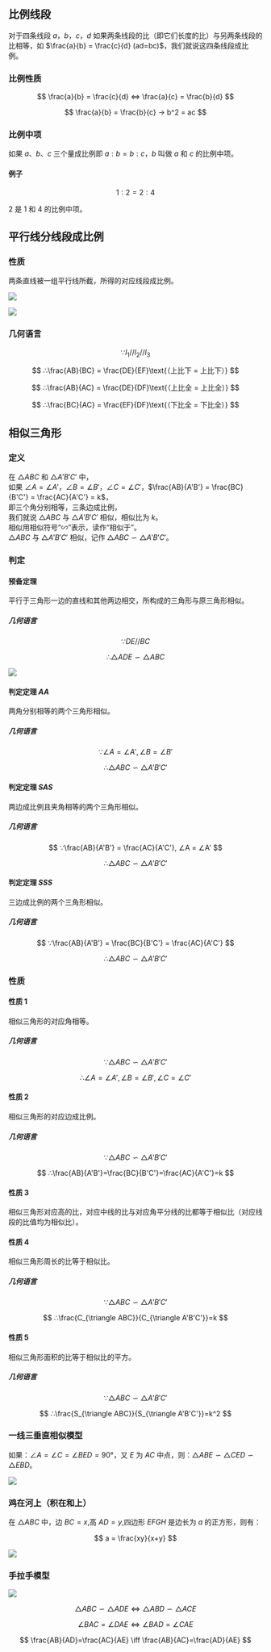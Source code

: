 ## 比例线段

对于四条线段 $a$，$b$，$c$，$d$ 如果两条线段的比（即它们长度的比）与另两条线段的比相等，如 $\frac{a}{b} = \frac{c}{d} (ad=bc)$，我们就说这四条线段成比例。

### 比例性质

$$
\frac{a}{b} = \frac{c}{d} ⇔ \frac{a}{c} = \frac{b}{d}
$$

$$
\frac{a}{b} = \frac{b}{c} → b^2 = ac
$$

### 比例中项

如果 $a$、$b$、$c$ 三个量成比例即 $a:b = b:c$，$b$ 叫做 $a$ 和 $c$ 的比例中项。

#### 例子

$$
1:2=2:4
$$

$2$ 是 $1$ 和 $4$ 的比例中项。

## 平行线分线段成比例

### 性质

两条直线被一组平行线所截，所得的对应线段成比例。

![](./平行线分线段成比例示意图.jpg)

![](./平行线分线段成比例例子.jpg)

### 几何语言

$$
∵ l_1 // l_2 // l_3
$$

$$
∴\frac{AB}{BC} = \frac{DE}{EF}\text{（上比下 = 上比下）}
$$

$$
∴\frac{AB}{AC} = \frac{DE}{DF}\text{（上比全 = 上比全）}
$$

$$
∴\frac{BC}{AC} = \frac{EF}{DF}\text{（下比全 = 下比全）}
$$

## 相似三角形

### 定义

在 $\triangle ABC$ 和 $\triangle A'B'C'$ 中，  
如果 $∠A = ∠A'$，$∠B = ∠B'$，$∠C = ∠C'$，$\frac{AB}{A'B'} = \frac{BC}{B'C'} = \frac{AC}{A'C'} = k$，  
即三个角分别相等，三条边成比例，  
我们就说 $\triangle ABC$ 与 $\triangle A'B'C'$ 相似，相似比为 $k$。  
相似用相似符号“$∽$”表示，读作“相似于”。  
$\triangle ABC$ 与 $\triangle A'B'C'$ 相似，记作 $\triangle ABC∽\triangle A'B'C'$。

### 判定

#### 预备定理

平行于三角形一边的直线和其他两边相交，所构成的三角形与原三角形相似。

##### 几何语言

$$
∵DE//BC
$$

$$
∴\triangle ADE∽\triangle ABC
$$

![](./相似三角形的判定.jpg)

#### 判定定理 $AA$

两角分别相等的两个三角形相似。

##### 几何语言

$$
∵∠A = ∠A', ∠B = ∠B'
$$

$$
∴\triangle ABC ∽ \triangle A'B'C'
$$

#### 判定定理 $SAS$

两边成比例且夹角相等的两个三角形相似。

##### 几何语言

$$
∵\frac{AB}{A'B'} = \frac{AC}{A'C'}, ∠A = ∠A'
$$

$$
∴\triangle ABC ∽ \triangle A'B'C'
$$

#### 判定定理 $SSS$

三边成比例的两个三角形相似。

##### 几何语言

$$
∵\frac{AB}{A'B'} = \frac{BC}{B'C'} = \frac{AC}{A'C'}
$$

$$
∴\triangle ABC ∽ \triangle A'B'C'
$$

### 性质

#### 性质 1

相似三角形的对应角相等。

##### 几何语言

$$
∵\triangle ABC∽\triangle A'B'C'
$$

$$
∴∠A=∠A', ∠B=∠B', ∠C=∠C'
$$

#### 性质 2

相似三角形的对应边成比例。

##### 几何语言

$$
∵\triangle ABC∽\triangle A'B'C'
$$

$$
∴\frac{AB}{A'B'}=\frac{BC}{B'C'}=\frac{AC}{A'C'}=k
$$

#### 性质 3

相似三角形对应高的比，对应中线的比与对应角平分线的比都等于相似比（对应线段的比值均为相似比）。

#### 性质 4

相似三角形周长的比等于相似比。

##### 几何语言

$$
∵\triangle ABC∽\triangle A'B'C'
$$

$$
∴\frac{C_{\triangle ABC}}{C_{\triangle A'B'C'}}=k
$$

#### 性质 5

相似三角形面积的比等于相似比的平方。

##### 几何语言

$$
∵\triangle ABC∽\triangle A'B'C'
$$

$$
∴\frac{S_{\triangle ABC}}{S_{\triangle A'B'C'}}=k^2
$$

### 一线三垂直相似模型

如果：$∠A=∠C=∠BED=90°$，又 $E$ 为 $AC$ 中点，则：$\triangle ABE∽\triangle CED∽\triangle EBD$。

![](一线三垂直相似模型.jpg)

### 鸡在河上（积在和上）

在 $\triangle ABC$ 中，边 $BC=x$,高 $AD=y$,四边形 $EFGH$ 是边长为 $a$ 的正方形，则有：

$$
a = \frac{xy}{x+y}
$$

![](%E9%B8%A1%E5%9C%A8%E6%B2%B3%E4%B8%8A.jpg)

### 手拉手模型

![](%E6%89%8B%E6%8B%89%E6%89%8B%E6%A8%A1%E5%9E%8B.jpg)

$$
\triangle ABC ∽ \triangle ADE \iff \triangle ABD ∽ \triangle ACE
$$

$$
∠BAC = ∠DAE \iff ∠BAD = ∠CAE
$$

$$
\frac{AB}{AD}=\frac{AC}{AE} \iff \frac{AB}{AC}=\frac{AD}{AE}
$$
